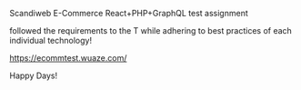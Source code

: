 Scandiweb E-Commerce React+PHP+GraphQL test assignment

followed the requirements to the T while adhering to best practices of each individual technology!

https://ecommtest.wuaze.com/

Happy Days!

